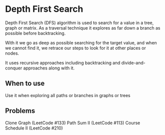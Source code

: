 # Depth First Search

Depth First Search (DFS) algorithm is used to search for a value in a tree, graph or matrix. As a traversal technique it explores as far down a branch as possible before backtracking.

With it we go as deep as possible searching for the target value, and when we cannot find it, we retrace our steps to look for it at other places or nodes.

It uses recursive approaches including backtracking and divide-and-conquer approaches along with it.

## When to use

Use it when exploring all paths or branches in graphs or trees

## Problems

Clone Graph (LeetCode #133)
Path Sum II (LeetCode #113)
Course Schedule II (LeetCode #210)
